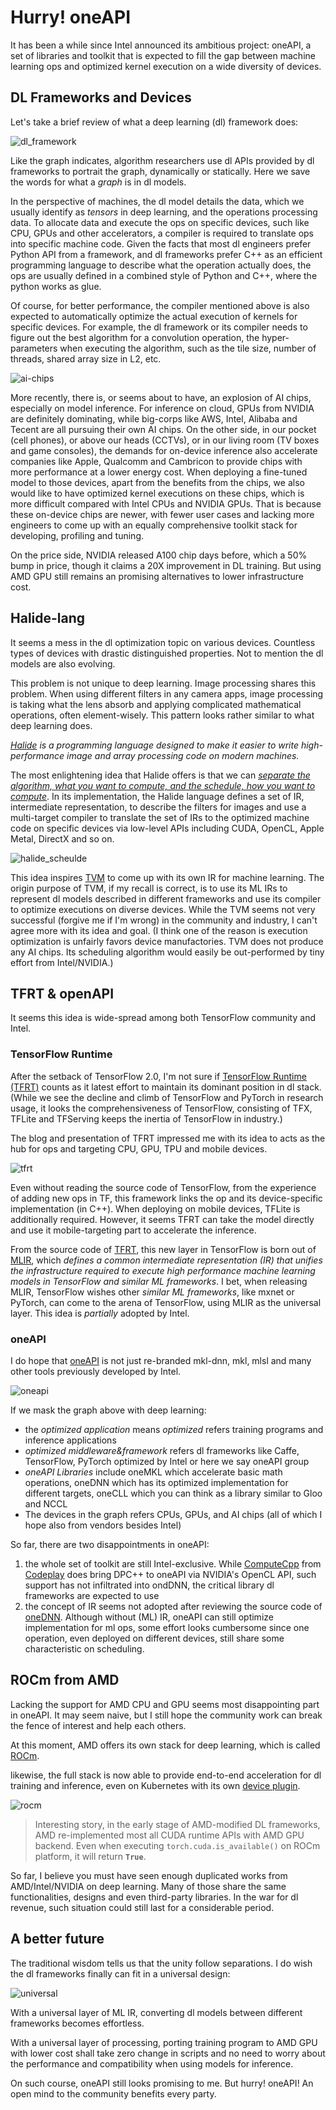 # Hurry! oneAPI

It has been a while since Intel announced its ambitious project: oneAPI, a set of libraries and toolkit that is expected to fill the gap between machine learning ops and optimized kernel execution on a wide diversity of devices.

## DL Frameworks and Devices

Let's take a brief review of what a deep learning (dl) framework does:

![dl_framework](./oneapi/dl_framework.svg)

Like the graph indicates, algorithm researchers use dl APIs provided by dl frameworks to portrait the graph, dynamically or statically. Here we save the words for what a *graph* is in dl models.

In the perspective of machines, the dl model details the data, which we usually identify as *tensors* in deep learning, and the operations processing data. To allocate data and execute the ops on specific devices, such like CPU, GPUs and other accelerators, a compiler is required to translate ops into specific machine code. Given the facts that most dl engineers prefer Python API from a framework, and dl frameworks prefer C++ as an efficient programming language to describe what the operation actually does, the ops are usually defined in a combined style of Python and C++, where the python works as glue.

Of course, for better performance, the compiler mentioned above is also expected to automatically optimize the actual execution of kernels for specific devices. For example, the dl framework or its compiler needs to figure out the best algorithm for a convolution operation, the hyper-parameters when executing the algorithm, such as the tile size, number of threads, shared array size in L2, etc.

![ai-chips](https://i0.wp.com/syncedreview.com/wp-content/uploads/2018/03/Capture3.png?w=1459&ssl=1)

More recently, there is, or seems about to have, an explosion of AI chips, especially on model inference. For inference on cloud, GPUs from NVIDIA are definitely dominating, while big-corps like AWS, Intel, Alibaba and Tecent are all pursuing their own AI chips. On the other side, in our pocket (cell phones), or above our heads (CCTVs), or in our living room (TV boxes and game consoles), the demands for on-device inference also accelerate companies like Apple, Qualcomm and Cambricon to provide chips with more performance at a lower energy cost. When deploying a fine-tuned model to those devices, apart from the benefits from the chips, we also would like to have optimized kernel executions on these chips, which is more difficult compared with Intel CPUs and NVIDIA GPUs. That is because these on-device chips are newer, with fewer user cases and lacking more engineers to come up with an equally comprehensive toolkit stack for developing, profiling and tuning.

On the price side, NVIDIA released A100 chip days before, which a 50% bump in price, though it claims a 20X improvement in DL training. But using AMD GPU still remains an promising alternatives to lower infrastructure cost. 

## Halide-lang

It seems a mess in the dl optimization topic on various devices. Countless types of devices with drastic distinguished properties. Not to mention the dl models are also evolving.

This problem is not unique to deep learning. Image processing shares this problem. When using different filters in any camera apps, image processing is taking what the lens absorb and applying complicated mathematical operations, often element-wisely. This pattern looks rather similar to what deep learning does.

*[Halide](https://halide-lang.org/#gettingstarted) is a programming language designed to make it easier to write high-performance image and array processing code on modern machines.*

The most enlightening idea that Halide offers is that we can *[separate the algorithm, what you want to compute, and the schedule, how you want to compute](https://halide-lang.org/papers/halide_autoscheduler_2019.pdf)*. In its implementation, the Halide language defines a set of IR, intermediate representation, to describe the filters for images and use a multi-target compiler to translate the set of IRs to the optimized machine code on specific devices via low-level APIs including CUDA, OpenCL, Apple Metal, DirectX and so on.

![halide_scheulde](./oneapi/halide-schedule.jpeg)

This idea inspires [TVM](https://tvm.apache.org/) to come up with its own IR for machine learning. The origin purpose of TVM, if my recall is correct, is to use its ML IRs to represent dl models described in different frameworks and use its compiler to optimize executions on diverse devices. While the TVM seems not very successful (forgive me if I'm wrong) in the community and industry, I can't agree more with its idea and goal. (I think one of the reason is execution optimization is unfairly favors device manufactories. TVM does not produce any AI chips. Its scheduling algorithm would easily be out-performed by tiny effort from Intel/NVIDIA.)

## TFRT & openAPI

It seems this idea is wide-spread among both TensorFlow community and Intel.

### TensorFlow Runtime

After the setback of TensorFlow 2.0, I'm not sure if [TensorFlow Runtime (TFRT)](https://blog.tensorflow.org/2020/04/tfrt-new-tensorflow-runtime.html) counts as it latest effort to maintain its dominant position in dl stack. (While we see the decline and climb of TensorFlow and PyTorch in research usage, it looks the comprehensiveness of TensorFlow, consisting of TFX, TFLite and TFServing keeps the inertia of TensorFlow in industry.)

The blog and presentation of TFRT impressed me with its idea to acts as the hub for ops and targeting CPU, GPU, TPU and mobile devices.

![tfrt](https://1.bp.blogspot.com/-0m9v6oLvo70/XqhqxI8rAfI/AAAAAAAADDE/tvUuamxh7L4A2DTaG4LD99Eka3tEQBzxACLcBGAsYHQ/s1600/tfrtroleingraph.png)

Even without reading the source code of TensorFlow, from the experience of adding new ops in TF, this framework links the op and its device-specific implementation (in C++). When deploying on mobile devices, TFLite is additionally required. However, it seems TFRT can take the model directly and use it mobile-targeting part to accelerate the inference.

From the source code of [TFRT](https://github.com/tensorflow/runtime), this new layer in TensorFlow is born out of [MLIR](https://www.tensorflow.org/mlir), which *defines a common intermediate representation (IR) that unifies the infrastructure required to execute high performance machine learning models in TensorFlow and similar ML frameworks*. I bet, when releasing MLIR, TensorFlow wishes other *similar ML frameworks*, like mxnet or PyTorch, can come to the arena of TensorFlow, using MLIR as the universal layer. This idea is *partially* adopted by Intel.

### oneAPI

I do hope that [oneAPI](https://software.intel.com/content/www/us/en/develop/download/oneapi-product-brief.html) is not just re-branded mkl-dnn, mkl, mlsl and many other tools previously developed by Intel.

![oneapi](./oneapi/oneapi.png)

If we mask the graph above with deep learning:

- the *optimized application* means *optimized* refers training programs and inference applications
- *optimized middleware&framework* refers dl frameworks like Caffe, TensorFlow, PyTorch optimized by Intel or here we say oneAPI group
- *oneAPI Libraries* include oneMKL which accelerate basic math operations, oneDNN which has its optimized implementation for different targets, oneCLL which you can think as a library similar to Gloo and NCCL
- The devices in the graph refers CPUs, GPUs, and AI chips (all of which I hope also from vendors besides Intel)

So far, there are two disappointments in oneAPI:

1. the whole set of toolkit are still Intel-exclusive. While [ComputeCpp](https://www.codeplay.com/products/computesuite/computecpp) from [Codeplay](codeplay.com) does bring DPC++ to oneAPI via NVIDIA's OpenCL API, such support has not infiltrated into ondDNN, the critical library dl frameworks are expected to use
2. the concept of IR seems not adopted after reviewing the source code of [oneDNN](https://github.com/oneapi-src/oneDNN). Although without (ML) IR, oneAPI can still optimize implementation for ml ops, some effort looks cumbersome since one operation, even deployed on different devices, still share some characteristic on scheduling.

## ROCm from AMD

Lacking the support for AMD CPU and GPU seems most disappointing part in oneAPI. It may seem naive, but I still hope the community work can break the fence of interest and help each others.

At this moment, AMD offers its own stack for deep learning, which is called [ROCm](https://www.amd.com/en/graphics/servers-solutions-rocm).

likewise, the full stack is now able to provide end-to-end acceleration for dl training and inference, even on Kubernetes with its own [device plugin](https://github.com/RadeonOpenCompute/k8s-device-plugin).

![rocm](https://www.amd.com/system/files/styles/992px/private/2019-11/343814-rocm-open-source-chart-1260x709.png?itok=l2Pz8mtQ)

> Interesting story, in the early stage of AMD-modified DL frameworks, AMD re-implemented most all CUDA runtime APIs with AMD GPU backend. Even when executing `torch.cuda.is_available()` on ROCm platform, it will return **`True`**.

So far, I believe you must have seen enough duplicated works from AMD/Intel/NVIDIA on deep learning. Many of those share the same functionalities, designs and even third-party libraries. In the war for dl revenue, such situation could still last for a considerable period.

## A better future

The traditional wisdom tells us that the unity follow separations. I do wish the dl frameworks finally can fit in a universal design:

![universal](./oneapi/universal.svg)

With a universal layer of ML IR, converting dl models between different frameworks becomes effortless.

With a universal layer of processing, porting training program to AMD GPU with lower cost shall take zero change in scripts and no need to worry about the performance and compatibility when using models for inference.

On such course, oneAPI still looks promising to me. But hurry! oneAPI! An open mind to the community benefits every party.